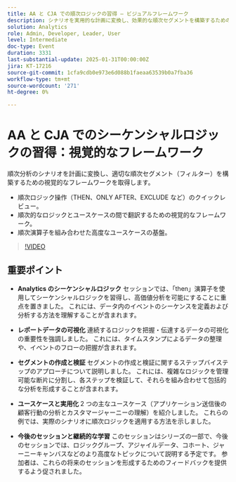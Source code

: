 ```yaml
---
title: AA と CJA での順次ロジックの習得 – ビジュアルフレームワーク
description: シナリオを実用的な計画に変換し、効果的な順次セグメントを構築するための視覚的なフレームワークを使用して、Adobe AnalyticsとCustomer Journey Analyticsの順次ロジックを習得する方法を説明します。
solution: Analytics
role: Admin, Developer, Leader, User
level: Intermediate
doc-type: Event
duration: 3331
last-substantial-update: 2025-01-31T00:00:00Z
jira: KT-17216
source-git-commit: 1cfa9cdb0e973e6d088b1faeaa63539b0a7fba36
workflow-type: tm+mt
source-wordcount: '271'
ht-degree: 0%

---
```



# AA と CJA でのシーケンシャルロジックの習得：視覚的なフレームワーク

順次分析のシナリオを計画に変換し、適切な順次セグメント（フィルター）を構築するための視覚的なフレームワークを取得します。

* 順次ロジック操作（THEN、ONLY AFTER、EXCLUDE など）のクイックレビュー。
* 順次的なロジックとユースケースの間で翻訳するための視覚的なフレームワーク。
* 順次演算子を組み合わせた高度なユースケースの基盤。

>[!VIDEO](https://video.tv.adobe.com/v/3443129/?learn=on&enablevpops)

## 重要ポイント

* **Analytics のシーケンシャルロジック** セッションでは、「then」演算子を使用してシーケンシャルロジックを習得し、高価値分析を可能にすることに重点を置きました。 これには、データ内のイベントのシーケンスを定義および分析する方法を理解することが含まれます。

* **レポートデータの可視化** 連続するロジックを把握・伝達するデータの可視化の重要性を強調しました。 これには、タイムスタンプによるデータの整理や、イベントのフローの把握が含まれます。

* **セグメントの作成と検証** セグメントの作成と検証に関するステップバイステップのアプローチについて説明しました。 これには、複雑なロジックを管理可能な断片に分割し、各ステップを検証して、それらを組み合わせて包括的な分析を形成することが含まれます。

* **ユースケースと実用化** 2 つの主なユースケース（アプリケーション送信後の顧客行動の分析とカスタマージャーニーの理解）を紹介しました。 これらの例では、実際のシナリオに順次ロジックを適用する方法を示しました。

* **今後のセッションと継続的な学習** このセッションはシリーズの一部で、今後のセッションでは、ロジックグループ、アジャイルデータ、コホート、ジャーニーキャンバスなどのより高度なトピックについて説明する予定です。 参加者は、これらの将来のセッションを形成するためのフィードバックを提供するよう促されました。
